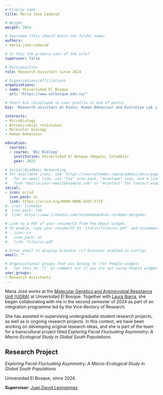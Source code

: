 ```yaml
---
# Display name
title: Maria José Cadavid

# Weight
weight: 2024

# Username (this should match the folder name)
authors:
- maria-jose-cadavid

# Is this the primary user of the site?
superuser: false

# Role/position
role: Research Assistant since 2024

# Organizations/Affiliations
organizations:
- name: Universidad El Bosque
  url: "https://www.uelbosque.edu.co/"

# Short bio (displayed in user profile at end of posts)
bio: 'Research assistant at EvoCo: Human Behaviour and Evolution Lab since 2024.'

interests:
- Microbiology
- Antimicrobial resistance
- Molecular biology
- Human behaviour

education:
  courses:
  - course: 'BSc Biology'
    institution: Universidad El Bosque (Bogota, Colombia)
    year: 2023

# Social/Academic Networking
# For available icons, see: https://sourcethemes.com/academic/docs/page-builder/#icons
#   For an email link, use "fas" icon pack, "envelope" icon, and a link in the
#   form "mailto:your-email@example.com" or "#contact" for contact widget.
social:
- icon: orcid
  icon_pack: ai
  link: https://orcid.org/0009-0006-5937-5773
#- icon: linkedin
#  icon_pack: fab
#  link: https://www.linkedin.com/in/mateoandres-cordoba-delgado/

# Link to a PDF of your resume/CV from the About widget.
# To enable, copy your resume/CV to `static/files/cv.pdf` and uncomment the lines below.
# - icon: cv
#   icon_pack: ai
#   link: files/cv.pdf

# Enter email to display Gravatar (if Gravatar enabled in Config)
email: ""

# Organizational groups that you belong to (for People widget)
#   Set this to `[]` or comment out if you are not using People widget.
user_groups:
- Research Assistants
---
```


María José works at the [Molecular Genetics and Antimicrobial Resistance Unit (UGRA)](https://investigaciones.unbosque.edu.co/ugra) at Universidad El Bosque. Together with [Laura Ibarra](/en/author/laura-m.-ibarra/), she began collaborating with me in the second semester of 2024 as part of an integration programme led by the Vice-Rectory of Research.

She has assisted in supervising undergraduate student research projects, as well as in ongoing research projects. In this context, we have been working on developing original research ideas, and she is part of the team for a transcultural project titled *Exploring Facial Fluctuating Asymmetry: A Macro-Ecological Study in Global South Populations*.

## **Research Project**  

*Exploring Facial Fluctuating Asymmetry: A Macro-Ecological Study in Global South Populations* 

Universidad El Bosque, since 2024.

**Supervisor:** [Juan David Leongómez](/en/#about)
